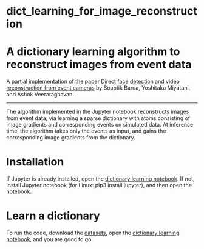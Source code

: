 # dict_learning_for_image_reconstruction
A dictionary learning algorithm to reconstruct images from event data
========================================================================

A partial implementation of the paper [Direct face detection and video reconstruction from event cameras](https://ieeexplore.ieee.org/document/7477561) by Souptik Barua, Yoshitaka Miyatani, and Ashok Veeraraghavan.

________________________________________________________________________

The algorithm implemented in the Jupyter notebook reconstructs images from event data, via learning a sparse dictionary with atoms consisting of image gradients and corresponding events on simulated data. At inference time, the algorithm takes only the events as input, and gains the corresponding image gradients from the dictionary.

Installation
=========================================================
If Jupyter is already installed, open the [dictionary learning notebook](/dictionary_learning_on_events.ipynb). If not, install Jupyter notebook (for Linux: pip3 install jupyter), and then open the notebook.

Learn a dictionary
=========================================================
To run the code, download the [datasets](/dataset), open the [dictionary learning notebook](/dictionary_learning_on_events.ipynb), and you are good to go.
